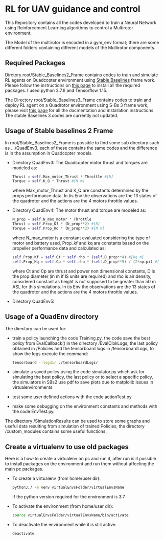 # RL for UAV guidance and control

This Repository contains all the codes developed to train a Neural Network using Reinforcement Learning algorithms to control a Multirotor environment.

The Model of the multirotor is encoded in a gym_env format; there are some different folders containing different models of the Multirotor components.

## Required Packages

Dirctory root/Stable_Baselines2_Frame contains codes to train and simulate RL agents on Quadcopter environment using [Stable Baselines](https://stable-baselines.readthedocs.io/en/master/index.html) frame work. Please follow the instructions on [this page](https://stable-baselines.readthedocs.io/en/master/guide/install.html) to install all the required packages.
I used python 3.7.9 and Tensorflow 1.15.

The Directory root/Stable_Baselines3_Frame contains codes to train and deploy RL agent on a Quadrotor environment using S-Bs 3 frame work, please visit [this page](https://stable-baselines3.readthedocs.io/en/master/) for all the docmentation and installation instructions.
The stable Baselines 3 codes are currently not updated.

## Usage of Stable baselines 2 Frame

In root/Stable_Baselines2_Frame is possible to find some sub directory such as .../QuadEnv3, each of these contains the same codes and the difference is in the assumption in Quadcopter models.

* Directory QuadEnv3: The Quadcopter  motor thrust and torques are modeled as:

    ```python
    Thrust = self.Max_motor_Thrust * Throttle #[N]
    Torque = self.K_Q * Thrust #[N m]
    ```

    where Max_motor_Thrust and K_Q are constants determined by the props performance data. In tis Env the observations are the 13 states of the quadrotor and the actions are the 4 motors throttle values.

* Directory QuadEnv4: The motor thrust and torque are modeled as:

    ```python
    N_prop = self.N_max_motor * Throttle
    Thrust = self.Prop_Kf * (N_prop**2) #[N]
    Torque = self.Prop_Kq * (N_prop**2) #[N m]

    ```

    where N_max_motor is a constant evaluated considering the type of motor and battery used,
    Prop_kf and kq are constants based on the propeller performance data and calculated as:

    ```python
    self.Prop_Kf = self.Ct * self.rho * (self.D_prop**4) #[kg m]
    self.Prop_Kq = self.Cp * self.rho * (self.D_prop**5) / (2*np.pi) #[kg m^2]
    ```

    where Ct and Cp are thrust and power non dimensional constants, D is the prop diameter (in m if IS units are required) and rho is air density, considered constant as height is not supposed to be greater than 50 m ASL for this simulations. In tis Env the observations are the 13 states of the quadrotor and the actions are the 4 motors throttle values.

* Directory QuadEnv5:

## Usage of a QuadEnv directory

The directory can be used for:

* train a policy launching the code Training.py, the code save the best policy from EvalCallback() in the directory /EvalClbkLogs, the last policy obtained in /Policies and the tensorboard logs in /tensorboardLogs, to show the logs execute the command:

    ```bash
    tensorboard --logdir ./tensorboardLogs/
    ```

* simulate a saved policy using the code simulator.py which ask for simulating the best policy, the last policy or to select a specific policy, the simulators in SBs2 use pdf to save plots due to matplolib issues in virtualenvironments

* test some user defined actions with the code actionTest.py

* make some debugging on the environment constants and methods with the code EnvTest.py.

The directory /SimulationResults can be used to store some graphs and useful data resulting from simulation of trained Policies; the directory /custom_modules contains some useful functions.

## Create a virtualenv to use old packages

Here is a how-to create a virtualenv on pc and run it, after run is it possible to install packages on the environment and run them without affecting the main pc packages.

* To create a virtualenv (from home/user dir):

    ```bash
    python3.7 -m venv virtualEnvsFolder/virtualEnvsName
    ```
  
  If the python version required for the environment is 3.7
    
* To activate the environment (from home/user dir):

    ```bash
    source virtualEnvsFolder/virtualEnvsName/bin/activate
    ```
    
* To deactivate the environment while it is still active:

    ```bash
    deactivate
    ```

